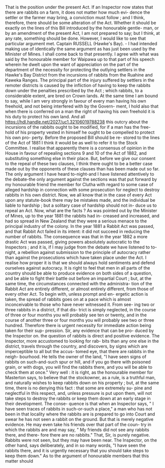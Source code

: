 That is the position under the present Act. If an Inspector now states that there are rabbits on a farm, it does not matter how much evi- dence the settler or the farmer may bring, a conviction must follow ; and I think, therefore, there should be some alteration of the Act. Whether it should be exactly on the lines of this Bill introduced by the honourable gentle- man, or by an amendment of the present Act, I am not prepared to say; but I think, at any rate, something should be done. However, I would like to see that particular argument met. Captain RUSSELL (Hawke's Bay). - I had intended making use of identically the same argument as has just been used by the Minister of Mines. I shall come back to that presently. I agree with what was said by the honourable member for Waipawa up to that part of his speech wherein he dwelt upon the want of appreciation on the part of the department of the necessity for protecting the outlying settlers in the Hawke's Bay District from the incursions of rabbits from the Ruahine and Kaweka Ranges. The principal part of the injury suffered by settlers in the remoter districts is caused by the infliction of having to keep the rabbits down under the penalties prescribed by the Act ; which rabbits, to a considerable extent, are bred on Crown lands. At the same time I am bound to say, while I am very strongly in favour of every man having his own freehold, and not being interfered with by the Govern- ment, I hold also that when there is conferred on a man the right of having his own freehold it is his duty to protect his own land. And all https://hdl.handle.net/2027/uc1.32106019788238 this outcry about the incursions of the rabbits ought to be modified, for if a man has the free- hold of his property vested in himself he ought to be compelled to protect his own pro- perty. Before the proposed Bill should be re- stored to the lines of the Act of 1881 I think it would be as well to refer it to the Stock Committee. I realise that apparently there is a consensus of opinion in the House in favour of repealing sections 9 and 10 of the Act of 1882, and substituting something else in their place. But, before we give our consent to the repeal of these two clauses, I think there ought to be a better case made out by the opponents of these clauses than has been made out so far. The only argument I have heard to-night-and I have listened attentively to the debate-the only argument against the sections was that put forward by my honourable friend the member for Clutha with regard to some case of alleged hardship in connection with some prosecution for neglect to destroy rabbits in his own district. Now, we all know that in the case of every Act upon any statute-book there may be mistakes made, and the individual be liable to hardship ; but a solitary case of hardship should not in- duce us to repeal an Act. Now, what are the facts ? As was pointed out by the Minister of Mines, up to the year 1881 the rabbits had in- creased and increased, and had so spread in New Zealand that they were a serious menace to the principal industry of the colony. In the year 1881 a Rabbit Act was passed, and that Rabbit Act failed in its intent: it did not succeed in reducing the number of rabbits. The consequence was that in the year 1882 a more drastic Act was passed, giving powers absolutely autocratic to the Inspectors ; and it is, if I may judge from the debate we have listened to to- night, a rebellion against submission to the principle of autocracy rather than against the prosecutions which have taken place under the Act. I realise how proper it is that we should always hold sentiments and defend ourselves against autocracy. It is right to feel that men in all parts of the country should be able to produce evidence on both sides of a question, and be able to fight their battle out before an impartial Court ; but, at the same time, the circumstances connected with the administra- tion of the Rabbit Act are entirely different, or almost entirely different, from those of every other Act. To begin with, unless prompt and en- ergetic action is taken, the spread of rabbits goes on at a pace which is almost inconceivable to those who have never witnessed it. From see- ing two or three rabbits in a district, if that dis- trict is simply neglected, in the course of three or four months you will probably see ten or twenty, and in the course of another three or four months you will probably see two or three hundred. Therefore there is urgent necessity for immediate action being taken for their sup- pression. Sir, any evidence that can be pro- duced by the Inspector on. the question of rabbits is direct and positive evidence. The Inspector, more accustomed to looking for rab- bits than any one else in the district, travels through the country, and discovers, by signs which are imperceptible to all but the accus- tomed eye, that there are rabbits in the neigh- bourhood. He tells the owner of the land, "I have seen signs of rabbits on such-and-such spur or hill, and if you go there with poisoned grain, or with dogs, you will find the rabbits there, and you will be able to check them at once." Very well : it is right, as the honourable member for Masterton says, to believe that the stockowner, as a rule, is a truthful man, and naturally wishes to keep rabbits down on his property ; but, at the same time, there is no denying this fact : that some are extremely su- pine and neglectful in this respect, and, unless pressure is put upon them, will not take steps to destroy the rabbits or keep them down at an early stage in their development. The conse- quence is that when an Inspector says, " I have seen traces of rabbits in such-or-such a place," a man who has not been in that locality where the rabbits are is prepared to go into Court and swear he has not seen a rabbit on the ground. But that is merely negative evidence. He may even take his friends over that part of the coun- try in which the rabbits are and may say, " My friends did not see any rabbits there, and there- fore there are no rabbits." That, Sir, is purely negative. Rabbits were not seen, but they may have been near. The Inspector, on the other hand, says deliberately, and in so many words, "I have seen the rabbits there, and it is urgently necessary that you should take steps to keep them down." As to the argument of honourable members that this matter should 